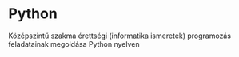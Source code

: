 # Python
Középszintű szakma érettségi (informatika ismeretek) programozás feladatainak megoldása Python nyelven

